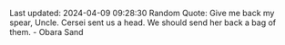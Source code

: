 Last updated: 2024-04-09 09:28:30
Random Quote: Give me back my spear, Uncle.  Cersei sent us a head.  We should send her back a bag of them.  -  Obara Sand